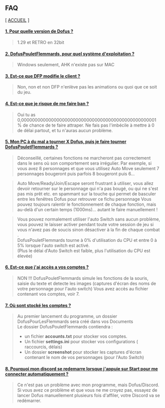 
## FAQ

[ [ACCUEIL](README.md) ]  

#### [1. Pour quelle version de Dofus ?](#nr1) ####

> 1.29 et RETRO en 32bit 

#### [2. DofusPouletFlemmards, pour quel système d'exploitation ?](#nr1) ####

> Windows seulement, AHK n'existe pas sur MAC

#### [3. Est-ce que DFP modifie le client ?](#nr1) ####

> Non, non et non
> DFP n'enlève pas les animations ou quoi que ce soit du jeu.

#### [4. Est-ce que je risque de me faire ban ?](#nr1) ####

> Oui tu as 0,00000000000000000000000000000000000000000000000001% de chance de te faire attraper.
> Ne fais pas l'imbécile à mettre à 0 de délai partout, et tu n'auras aucun problème.

#### [5. Mon PC à du mal a tourner X Dofus, puis je faire tourner DofusPouletFlemmards ?](#nr1) ####

> Déconseillé, certaines fonctions ne marcheront pas correctement dans le sens où son comportement sera irrégulier. 
> Par exemple, si vous avez 8 personnages et que vous utilisez Auto Move seulement 7 personnages bougeront puis parfois 8 bougeront puis 6...    
  
> Auto Move/Ready/Join/Escape seront frustrant à utiliser, vous allez devoir retourner sur le personnage qui n'a pas bougé, ou qui ne s'est pas mis prêt etc. en spammant sur la touche qui permet de basculer entre les fenêtres Dofus pour retrouver ce fichu personnage 
> Vous pouvez toujours ralentir le fonctionnement de chaque fonction, mais au-delà d'un certain temps (1000ms)... autant le faire manuellement ! 
  
> Vous pouvez normalement utiliser l'auto Switch sans aucun problème, vous pouvez le laisser activer pendant toute votre session de jeu si vous n'avez pas de soucis sinon désactiver à la fin de chaque combat .   
> DofusPouletFlemmards tourne à 0% d'utilisation du CPU et entre 0 à 5% lorsque l'auto switch est activé.    
>(Plus le délai d'Auto Switch est faible, plus l'utilisation du CPU est élevée) 


#### [6. Est-ce que j'ai accès a vos comptes ?](#nr1) ####

> NON !!! 
> DofusPouletFlemmards simule les fonctions de la souris, saisie du texte et detecte les images (captures d'écran des noms de votre personnage pour l'auto switch) 
> Vous avez accès au fichier contenant vos comptes, voir 7.

#### [7. Où sont stocké les comptes ?](#nr1) ####

> Au premier lancement du programme, un dossier DofusPourLesFlemmards sera créé dans vos Documents      
> Le dossier DofusPouletFlemmards contiendra :
> * un fichier **accounts.txt** pour stocker vos comptes.
> * Un fichier **settings.ini** pour stocker vos configurations ( raccourcis, délais)
> * Un dossier **screenshot** pour stocker les captures d'écran contenant le nom de vos personnages (pour l'Auto Switch)

#### [8. Pourquoi mon discord se redemarre lorsque j'appuie sur Start pour me connecter automatiquement ?](#nr1) ####

> Ce n'est pas un problème avec mon programme, mais Dofus/Discord.
>Si vous avez ce problème et que vous ne me croyez pas, essayez de lancer Dofus manuellement plusieurs fois d'affiler, votre Discord va se redémarrer.
